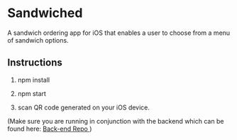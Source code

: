 # Sandwiched 

A sandwich ordering app for iOS that enables a user to choose from a menu of sandwich options. 

## Instructions 

1. npm install

2. npm start 

3. scan QR code generated on your iOS device. 

(Make sure you are running in conjunction with the backend which can be found here: <a href="https://github.com/TheEugeniaKim/sandwiched_api_backend" > Back-end Repo </a>)